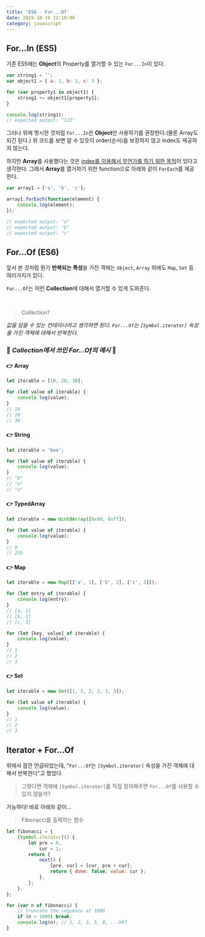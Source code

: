 ```yaml
---
title: 'ES6 - For...Of'
date: 2019-10-19 22:10:98
category: javascript
---
```


## For...In (ES5)

기존 ES5에는 **Object**의 Property를 열거할 수 있는 `For...In`이 있다.

```javascript
var string1 = '';
var object1 = { a: 1, b: 2, c: 3 };

for (var property1 in object1) {
	string1 += object1[property1];
}

console.log(string1);
// expected output: "123"
```

그러나 위에 명시한 것처럼 `For...In`은 **Object**만 사용하기를 권장한다.(물론 Array도 되긴 된다.) 위 코드를 보면 알 수 있듯이 order(순서)를 보장하지 않고 index도 제공하지 않는다.

하지만 **Array**를 사용했다는 것은 <u>index를 이용해서 무언가를 하기 위한 목적</u>이 있다고 생각한다. 그래서 **Array**를 열거하기 위한 function으로 아래와 같이 `ForEach`를 제공한다.

```javascript
var array1 = ['a', 'b', 'c'];

array1.forEach(function(element) {
	console.log(element);
});

// expected output: "a"
// expected output: "b"
// expected output: "c"
```

## For...Of (ES6)

앞서 본 것처럼 뭔가 **반복되는 특성**을 가진 객체는 `Object`, `Array` 외에도 `Map`, `Set` 등 여러가지가 있다.

`For...Of`는 이런 **Collection**에 대해서 열거할 수 있게 도와준다.

<br/>

> Collection?

<i>값을 담을 수 있는 컨테이너라고 생각하면 된다. `For...Of`는 `[Symbol.iterator]` 속성을 가진 객체에 대해서 반복한다.</i>

### :rocket: <i>Collection에서 쓰인 For...Of의 예시</i> :rocket:

#### :point_right: Array

```javascript
let iterable = [10, 20, 30];

for (let value of iterable) {
	console.log(value);
}
// 10
// 20
// 30
```

#### :point_right: String

```javascript
let iterable = 'boo';

for (let value of iterable) {
	console.log(value);
}
// "b"
// "o"
// "o"
```

#### :point_right: TypedArray

```javascript
let iterable = new Uint8Array([0x00, 0xff]);

for (let value of iterable) {
	console.log(value);
}
// 0
// 255
```

#### :point_right: Map

```javascript
let iterable = new Map([['a', 1], ['b', 2], ['c', 3]]);

for (let entry of iterable) {
	console.log(entry);
}
// [a, 1]
// [b, 2]
// [c, 3]

for (let [key, value] of iterable) {
	console.log(value);
}
// 1
// 2
// 3
```

#### :point_right: Set

```javascript
let iterable = new Set([1, 1, 2, 2, 3, 3]);

for (let value of iterable) {
	console.log(value);
}
// 1
// 2
// 3
```

## Iterator + For...Of

위에서 잠깐 언급되었는데, "`For...Of`는 `[Symbol.iterator]` 속성을 가진 객체에 대해서 반복한다"고 했었다.

> 그렇다면 객체에 `[Symbol.iterator]`를 직접 정의해주면 `For...Of`를 사용할 수 있지 않을까?

가능하다! 바로 아래와 같이...

> Fibonacci를 출력하는 함수

```javascript
let fibonacci = {
	[Symbol.iterator]() {
		let pre = 0,
			cur = 1;
		return {
			next() {
				[pre, cur] = [cur, pre + cur];
				return { done: false, value: cur };
			},
		};
	},
};

for (var n of fibonacci) {
	// truncate the sequence at 1000
	if (n > 1000) break;
	console.log(n); // 1, 2, 3, 5, 8, ...987
}
```
